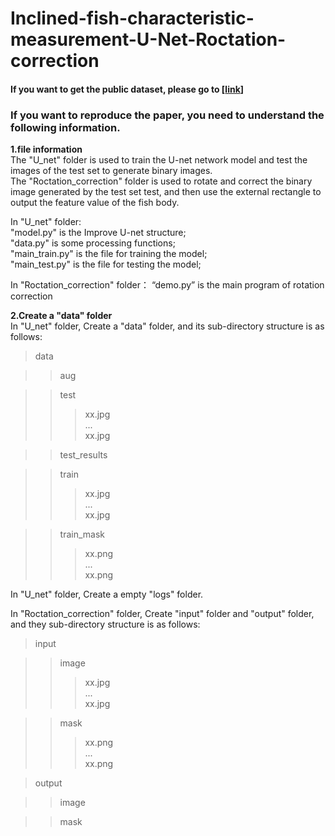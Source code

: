 # Inclined-fish-characteristic-measurement-U-Net-Roctation-correction
#### If you want to get the public dataset, please go to [[link](https://github.com/YuChuang1205/Fish-pure-background-dataset)]  
### If you want to reproduce the paper, you need to understand the following information.
**1.file information**  
The "U_net" folder is used to train the U-net network model and test the images of the test set to generate binary images.  
The "Roctation_correction" folder is used to rotate and correct the binary image generated by the test set test, and then use the external rectangle to output the feature value of the fish body.  



In "U_net" folder:  
"model.py" is the Improve U-net structure;  
"data.py" is some processing functions;  
"main_train.py" is the file for training the model;  
"main_test.py" is the file for testing the model;  

In "Roctation_correction" folder：
“demo.py” is the main program of rotation correction

**2.Create a "data" folder**  
In "U_net" folder, Create a "data" folder, and its sub-directory structure is as follows:
>data

>>aug

>>test    
>>> xx.jpg    
>>>   ...    
>>>  xx.jpg

>>test_results 

>>train   
>>> xx.jpg    
>>>   ...    
>>>  xx.jpg

>>train_mask
>>> xx.png    
>>>   ...    
>>>  xx.png  
 
In "U_net" folder, Create a empty "logs" folder.

In "Roctation_correction" folder, Create "input" folder and "output" folder, and they sub-directory structure is as follows:
>input

>>image    
>>> xx.jpg    
>>>   ...  
>>>  xx.jpg

>>mask  
>>> xx.png    
>>>   ...    
>>>  xx.png  

>output

>>image

>>mask
